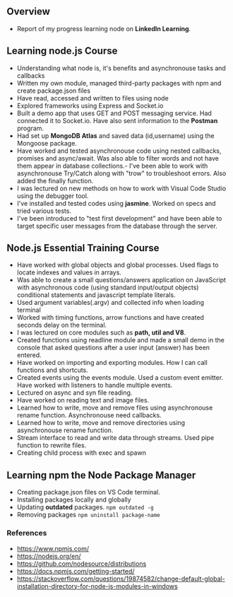 
## Overview  
- Report of my progress learning node on **LinkedIn Learning**.

## Learning node.js Course

- Understanding what node is, it's benefits and asynchronouse tasks and callbacks
- Written my own module, managed third-party packages with npm and create package.json files
- Have read, accessed and written to files using node
- Explored frameworks using Express and Socket.io
 - Built a demo app that uses GET and POST messaging service. Had connected it to Socket.io. Have also sent information to the **Postman** program. 
-  Had set up **MongoDB Atlas** and saved data (id,username) using the Mongoose package.
- Have worked and tested asynchronouse code using nested callbacks, promises and async/await. Was also able to filter words and not have them appear in database collections.- I've been able to work with asynchronouse Try/Catch along with "trow" to troubleshoot errors. Also added the finally function.
- I was lectured on new methods on how to work with Visual Code Studio using the debugger tool. 
- I've installed and tested codes using **jasmine**. Worked on specs and tried various tests.
- I've been introduced to "test first development" and have been able to target specific user messages from the database through the server. 

## Node.js Essential Training Course

- Have worked with global objects and global processes.  Used flags to locate indexes and values in arrays. 
- Was able to create a small questions/answers application on JavaScript with asynchronous code (using standard input/output objects)  conditional statements and javascript template literals.
- Used argument variables(.argv) and collected info when loading terminal
- Worked with timing functions, arrow functions and have created seconds delay on the terminal. 
- I was lectured on core modules such as **path, util and V8**. 
- Created functions using readline module and made a small demo in the console that asked questions after a user input (answer) has been entered.
- Have worked on importing and exporting modules. How I can call functions and shortcuts.
- Created events using the events module. Used a custom event emitter. Have worked with listeners to handle multiple events. 
- Lectured on async and syn file reading.
- Have worked on reading text and image files. 
- Learned how to write, move and remove files using asynchronouse rename function. Asynchronouse need callbacks. 
- Learned how to write, move and remove directories using asynchronouse rename function.
- Stream interface to read and write data through streams. Used pipe function to rewrite files. 
- Creating child process with exec and spawn

## Learning npm the Node Package Manager
- Creating package.json files on VS Code terminal.
- Installing packages locally and globally
- Updating **outdated** packages. `npm outdated -g`
- Removing packages `npm uninstall package-name`


### References 
- https://www.npmjs.com/
- https://nodejs.org/en/
- https://github.com/nodesource/distributions
- https://docs.npmjs.com/getting-started/
- https://stackoverflow.com/questions/19874582/change-default-global-installation-directory-for-node-js-modules-in-windows




```

```
